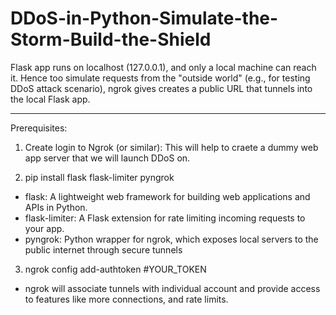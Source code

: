 # DDoS-in-Python-Simulate-the-Storm-Build-the-Shield



Flask app runs on localhost (127.0.0.1), and only a local machine can reach it. Hence too simulate requests from the "outside world" (e.g., for testing DDoS attack scenario), ngrok gives creates a public URL that tunnels into the local Flask app.
_________________________________________________________________________________________________________________________________________
Prerequisites:
1. Create login to Ngrok (or similar): This will help to craete a dummy web app server that we will launch DDoS on.

2. pip install flask flask-limiter pyngrok

- flask: A lightweight web framework for building web applications and APIs in Python.
- flask-limiter: A Flask extension for rate limiting incoming requests to your app.
- pyngrok: Python wrapper for ngrok, which exposes local servers to the public internet through secure tunnels

3. ngrok config add-authtoken #YOUR_TOKEN
- ngrok will associate tunnels with individual account and provide access to features like more connections, and rate limits.



